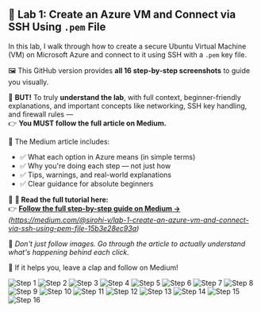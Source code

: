 ## 🧪 Lab 1: Create an Azure VM and Connect via SSH Using `.pem` File

In this lab, I walk through how to create a secure Ubuntu Virtual Machine (VM) on Microsoft Azure and connect to it using SSH with a `.pem` key file.

🖼️ This GitHub version provides **all 16 step-by-step screenshots** to guide you visually.

🚨 **BUT!** To truly **understand the lab**, with full context, beginner-friendly explanations, and important concepts like networking, SSH key handling, and firewall rules —  
👉 **You MUST follow the full article on Medium.**

🎯 The Medium article includes:

- ✅ What each option in Azure means (in simple terms)  
- ✅ Why you're doing each step — not just how  
- ✅ Tips, warnings, and real-world explanations  
- ✅ Clear guidance for absolute beginners

🔗 **📖 Read the full tutorial here:**  
👉 [**Follow the full step-by-step guide on Medium →**](#) *(https://medium.com/@sirohi-v/lab-1-create-an-azure-vm-and-connect-via-ssh-using-pem-file-15b3e28ec93a)*

💬 *Don't just follow images. Go through the article to actually understand what's happening behind each click.*

🙌 If it helps you, leave a clap and follow on Medium!



![Step 1](./images/1.png)
![Step 2](./images/2.png)
![Step 3](./images/3.png)
![Step 4](./images/4.png)
![Step 5](./images/5.png)
![Step 6](./images/6.png)
![Step 7](./images/7.png)
![Step 8](./images/8.png)
![Step 9](./images/9.png)
![Step 10](./images/10.png)
![Step 11](./images/11.png)
![Step 12](./images/12.png)
![Step 13](./images/13.png)
![Step 14](./images/14.png)
![Step 15](./images/15.png)
![Step 16](./images/16.png)
